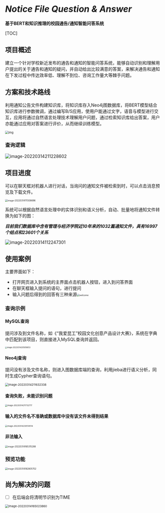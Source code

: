 # *Notice File Question & Answer*

**基于BERT和知识推理的校园通告/通知智能问答系统**

[TOC]

## 项目概述

​	建立一个针对学校新近发布的通告和通知的智能问答系统，能够自动识别和理解用户提出的关于通告和通知的疑问，并自动给出比较满意的答案，来解决通告和通知在下发过程中传达效率低、理解不到位、咨询工作量大等棘手问题。

## 方案和技术路线

​	利用通知公告文件构建知识库，将知识库存入Neo4j图数据库，将BERT模型结合知识库进行参数微调，通过编写B/S应用，使用户能通过文字，语音与模型进行交互，应用将通过自然语言处理技术理解用户问题，通过检索知识库给出答案，用户亦能通过应用对答案进行评价，从而继续训练模型。

<img src="https://gitee.com/shangruobing/markdown-drawing-bed/raw/master/image/clip_image002.png" alt="img" style="zoom: 67%;" />

### 查询逻辑

![image-20220314211228602](C:/Users/%E5%86%B0/AppData/Roaming/Typora/typora-user-images/image-20220314211228602.png)

## 项目进度

可以在聊天框对机器人进行对话，当询问的通知文件被检索到时，可以点击消息预览及下载文件。

<img src="https://gitee.com/shangruobing/markdown-drawing-bed/raw/master/image/image-20220314111308696.png" alt="image-20220314111308696" style="zoom:50%;" />

系统可以根据自然语言处理中的实体识别和语义分析，自动、批量地将通知文件转换为如下的图：

***目前我们数据库中含有管理与经济学院近10年来的1032篇通知文件，具有16997个结点和23601个关系***

![image-20220314112247301](https://gitee.com/shangruobing/markdown-drawing-bed/raw/master/image/image-20220314112247301.png)



## 使用案例

主要界面如下：

- 打开网页进入到系统的主界面点击机器人按钮，进入到问答界面
- 在聊天框输入提问的语句，进行提问
- 输入问题后得到的回答有三种来源<img src="https://s2.loli.net/2022/03/14/uf982sOxWaNjpyE.png" alt="welcome" style="zoom:50%;" />

### 查询示例

#### MySQL查询

提问涉及到文件名称，如《“我爱昆工”校园文化创意产品设计大赛》，系统在字典中匹配到该项目，则直接进入MySQL查询并返回。

<img src="C:/Users/%E5%86%B0/AppData/Roaming/Typora/typora-user-images/image-20220314205056653.png" alt="image-20220314205056653" style="zoom:40%;" />

#### Neo4j查询

提问没有涉及文件名称，则进入图数据库端的查询，利用jieba进行语义分析，同时生成Cypher查询语句。

<img src="C:/Users/%E5%86%B0/AppData/Roaming/Typora/typora-user-images/image-20220314211632338.png" alt="image-20220314211632338" style="zoom:67%;" />

#### 查询失败，未能识别问题

<img src="C:/Users/%E5%86%B0/AppData/Roaming/Typora/typora-user-images/image-20220314211732717.png" alt="image-20220314211732717" style="zoom:45%;" />

#### 输入的文件名不准确或数据库中没有该文件未得到结果

<img src="C:/Users/%E5%86%B0/AppData/Roaming/Typora/typora-user-images/image-20220314230514514.png" alt="image-20220314230514514" style="zoom:45%;" />

#### 非法输入

<img src="C:/Users/%E5%86%B0/AppData/Roaming/Typora/typora-user-images/image-20220314165315288.png" alt="image-20220314165315288" style="zoom:50%;" />

### 预览功能

<img src="C:/Users/%E5%86%B0/AppData/Roaming/Typora/typora-user-images/image-20220314182805702.png" alt="image-20220314182805702" style="zoom:50%;" />



## 尚为解决的问题

- [ ] 在后端会将清明节识别为TIME

<img src="C:/Users/%E5%86%B0/AppData/Roaming/Typora/typora-user-images/image-20220314165023860.png" alt="image-20220314165023860" style="zoom:67%;" />